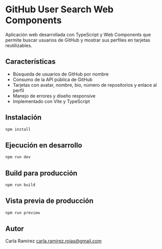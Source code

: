 # GitHub User Search Web Components

Aplicación web desarrollada con TypeScript y Web Components que permite buscar usuarios de GitHub y mostrar sus perfiles en tarjetas reutilizables.

## Características

- Búsqueda de usuarios de GitHub por nombre
- Consumo de la API pública de GitHub
- Tarjetas con avatar, nombre, bio, número de repositorios y enlace al perfil
- Manejo de errores y diseño responsive
- Implementado con Vite y TypeScript

## Instalación

```bash
npm install
```

## Ejecución en desarrollo

```bash
npm run dev
```

## Build para producción

```bash
npm run build
```

## Vista previa de producción

```bash
npm run preview
```

## Autor

Carla Ramirez
carla.ramirez.rojas@gmail.com

